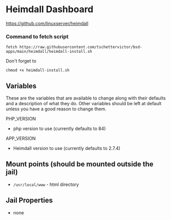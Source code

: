 # Heimdall Dashboard
https://github.com/linuxserver/heimdall

### Command to fetch script
```
fetch https://raw.githubusercontent.com/tschettervictor/bsd-apps/main/heimdall/heimdall-install.sh
```

Don't forget to
```
chmod +x heimdall-install.sh
```

## Variables
These are the variables that are available to change along with their defaults and a description of what they do. Other variables should be left at default unless you have a good reason to change them.

PHP_VERSION
- php version to use (currently defaults to 84)

APP_VERSION
- Heimdall version to use (currently defaults to 2.7.4)

## Mount points (should be mounted outside the jail)
- `/usr/local/www` - html directory

## Jail Properties
- none
